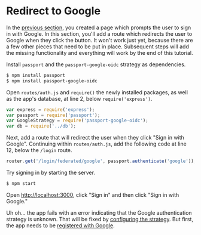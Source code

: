 # Redirect to Google

In the [previous section](../prompt/), you created a page which prompts the user
to sign in with Google.  In this section, you'll add a route which redirects the
user to Google when they click the button.  It won't work just yet, because
there are a few other pieces that need to be put in place.  Subsequent steps
will add the missing functionality and everything will work by the end of this
tutorial.

Install `passport` and the `passport-google-oidc` strategy as dependencies.

```sh
$ npm install passport
$ npm install passport-google-oidc
```

Open `routes/auth.js` and `require()` the newly installed packages, as well as
the app's database, at line 2, below `require('express')`.

```js
var express = require('express');
var passport = require('passport');
var GoogleStrategy = require('passport-google-oidc');
var db = require('../db');
```

Next, add a route that will redirect the user when they click "Sign in with
Google".  Continuing within `routes/auth.js`, add the following code at line 12,
below the `/login` route.

```js
router.get('/login/federated/google', passport.authenticate('google'));
```

Try signing in by starting the server.

```sh
$ npm start
```

Open [http://localhost:3000](http://localhost:3000), click "Sign in" and then
click "Sign in with Google."

Uh oh... the app fails with an error indicating that the Google authentication
strategy is unknown.  That will be fixed by [configuring the strategy](../configure/).
But first, the app needs to be [registered with Google](../register/).
